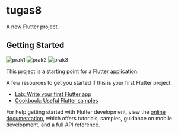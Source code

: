 # tugas8

A new Flutter project.

## Getting Started
![prak1](https://github.com/AbdGhafur/tugas8/assets/92065915/50ea083d-f4d4-4583-a138-e99a6d7b2d47)
![prak2](https://github.com/AbdGhafur/tugas8/assets/92065915/bf134299-73c9-41c8-9ff5-961f6c4c9dea)
![prak3](https://github.com/AbdGhafur/tugas8/assets/92065915/d810b776-24bf-4882-9ccf-16fa82a150d1)


This project is a starting point for a Flutter application.

A few resources to get you started if this is your first Flutter project:

- [Lab: Write your first Flutter app](https://docs.flutter.dev/get-started/codelab)
- [Cookbook: Useful Flutter samples](https://docs.flutter.dev/cookbook)

For help getting started with Flutter development, view the
[online documentation](https://docs.flutter.dev/), which offers tutorials,
samples, guidance on mobile development, and a full API reference.
